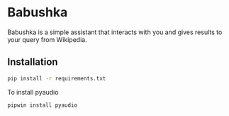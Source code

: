 # Babushka

Babushka is a simple assistant that interacts with you and gives results to your query from Wikipedia.

## Installation
```sh
pip install -r requirements.txt
```

To install pyaudio
```sh
pipwin install pyaudio
```
